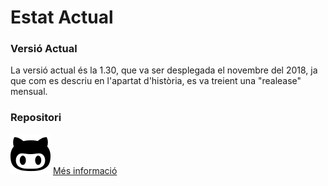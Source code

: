 <!-- TITLE: Estat Actual -->
<!-- SUBTITLE: Explicació de l'estat actual -->

# Estat Actual
### Versió Actual
La versió actual és la 1.30, que va ser desplegada el novembre del 2018, ja que com es descriu en l'apartat d'història, es va treient una "realease" mensual.

### Repositori
[![Repositori de VS](/uploads/github-character.png "Github Character")](https://github.com/Microsoft/vscode) 
[Més informació](https://wiki-js-epl.herokuapp.com/visual-studio-code/infraestruc-dev/repositori#repositori-del-projecte)